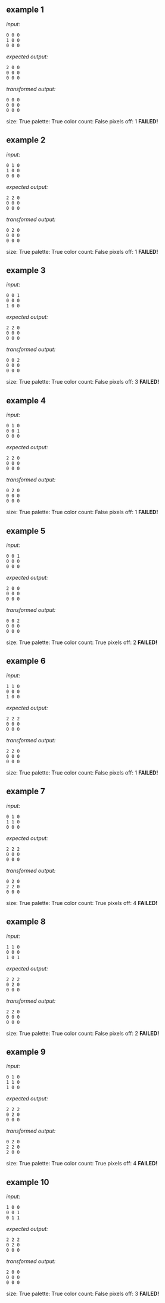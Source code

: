 
## example 1
*input:*
```
0 0 0
1 0 0
0 0 0
```
*expected output:*
```
2 0 0
0 0 0
0 0 0
```
*transformed output:*
```
0 0 0
0 0 0
0 0 0
```
size: True
palette: True
color count: False
pixels off: 1
**FAILED!**

## example 2
*input:*
```
0 1 0
1 0 0
0 0 0
```
*expected output:*
```
2 2 0
0 0 0
0 0 0
```
*transformed output:*
```
0 2 0
0 0 0
0 0 0
```
size: True
palette: True
color count: False
pixels off: 1
**FAILED!**

## example 3
*input:*
```
0 0 1
0 0 0
1 0 0
```
*expected output:*
```
2 2 0
0 0 0
0 0 0
```
*transformed output:*
```
0 0 2
0 0 0
0 0 0
```
size: True
palette: True
color count: False
pixels off: 3
**FAILED!**

## example 4
*input:*
```
0 1 0
0 0 1
0 0 0
```
*expected output:*
```
2 2 0
0 0 0
0 0 0
```
*transformed output:*
```
0 2 0
0 0 0
0 0 0
```
size: True
palette: True
color count: False
pixels off: 1
**FAILED!**

## example 5
*input:*
```
0 0 1
0 0 0
0 0 0
```
*expected output:*
```
2 0 0
0 0 0
0 0 0
```
*transformed output:*
```
0 0 2
0 0 0
0 0 0
```
size: True
palette: True
color count: True
pixels off: 2
**FAILED!**

## example 6
*input:*
```
1 1 0
0 0 0
1 0 0
```
*expected output:*
```
2 2 2
0 0 0
0 0 0
```
*transformed output:*
```
2 2 0
0 0 0
0 0 0
```
size: True
palette: True
color count: False
pixels off: 1
**FAILED!**

## example 7
*input:*
```
0 1 0
1 1 0
0 0 0
```
*expected output:*
```
2 2 2
0 0 0
0 0 0
```
*transformed output:*
```
0 2 0
2 2 0
0 0 0
```
size: True
palette: True
color count: True
pixels off: 4
**FAILED!**

## example 8
*input:*
```
1 1 0
0 0 0
1 0 1
```
*expected output:*
```
2 2 2
0 2 0
0 0 0
```
*transformed output:*
```
2 2 0
0 0 0
0 0 0
```
size: True
palette: True
color count: False
pixels off: 2
**FAILED!**

## example 9
*input:*
```
0 1 0
1 1 0
1 0 0
```
*expected output:*
```
2 2 2
0 2 0
0 0 0
```
*transformed output:*
```
0 2 0
2 2 0
2 0 0
```
size: True
palette: True
color count: True
pixels off: 4
**FAILED!**

## example 10
*input:*
```
1 0 0
0 0 1
0 1 1
```
*expected output:*
```
2 2 2
0 2 0
0 0 0
```
*transformed output:*
```
2 0 0
0 0 0
0 0 0
```
size: True
palette: True
color count: False
pixels off: 3
**FAILED!**
